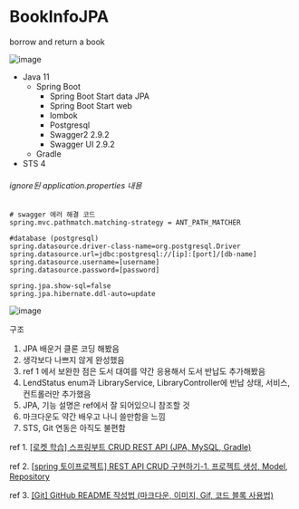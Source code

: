 # BookInfoJPA
borrow and return a book


![image](https://user-images.githubusercontent.com/91974804/198932459-55feebfa-50f4-456b-a923-c722747295f4.png)


+ Java 11
  + Spring Boot
    + Spring Boot Start data JPA
    + Spring Boot Start web
    + lombok
    + Postgresql
    + Swagger2 2.9.2
    + Swagger UI 2.9.2
  + Gradle
+ STS 4


###### ignore된 application.properties 내용
```
# swagger 에러 해결 코드
spring.mvc.pathmatch.matching-strategy = ANT_PATH_MATCHER

#database (postgresql)
spring.datasource.driver-class-name=org.postgresql.Driver
spring.datasource.url=jdbc:postgresql://[ip]:[port]/[db-name]
spring.datasource.username=[username]
spring.datasource.password=[password]

spring.jpa.show-sql=false 
spring.jpa.hibernate.ddl-auto=update
```

![image](https://user-images.githubusercontent.com/91974804/198935671-905b2248-2c88-4435-b3a7-ea1b5966a963.png)

구조


1. JPA 배운거 클론 코딩 해봤음
2. 생각보다 나쁘지 않게 완성했음
3. ref 1 에서 보완한 점은 도서 대여를 약간 응용해서 도서 반납도 추가해봤음
4. LendStatus enum과 LibraryService, LibraryController에 반납 상태, 서비스, 컨트롤러만 추가했음
5. JPA, 기능 설명은 ref에서 잘 되어있으니 참조할 것
6. 마크다운도 약간 배우고 나니 쓸만함을 느낌
7. STS, Git 연동은 아직도 불편함

ref 1. [[로켓 학습] 스프링부트 CRUD REST API (JPA, MySQL, Gradle)](https://covenant.tistory.com/243) 

ref 2. [[spring 토이프로젝트] REST API CRUD 구현하기-1. 프로젝트 생성, Model, Repository](https://velog.io/@rg970604/spring-%ED%86%A0%EC%9D%B4%ED%94%84%EB%A1%9C%EC%A0%9D%ED%8A%B8-REST-API-CRUD-%EA%B5%AC%ED%98%84%ED%95%98%EA%B8%B0)

ref 3. [[Git] GitHub README 작성법 (마크다운, 이미지, Gif, 코드 블록 사용법)](https://coding-factory.tistory.com/620)



